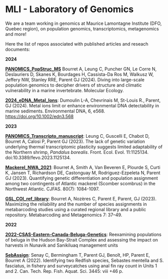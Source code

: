 # MLI - Laboratory of Genomics

We are a team working in genomics at Maurice Lamontagne Institute (DFO, Quebec region), on population genomics, transcriptomics, metagenomics and more!

Here the list of repos associated with published articles and reseach documents:

**2024**

**[PANOMICS_PopStruc_MS](https://github.com/GenomicsMLI-DFO/PANOMICS_PopStruc_MS)**  Bourret A, Leung C, Puncher GN, Le Corre N, Deslauriers D, Skanes K, Bourdages H, Cassista-Da Ros M, Walkusz W, Jeffery NW, Stanley RRE, Parent GJ (2024). Diving into large-scale population genomics to decipher drivers of structure and climatic vulnerability in a marine invertebrate. Molecular Ecology.

**[2024_eDNA_Metal_Ions](https://github.com/GenomicsMLI-DFO/2024_eDNA_Metal_Ions)**: Dumoulin L-A, Chevrinais M, St-Louis R., Parent, GJ (2024). Metal ions limit or enhance environmental DNA detectability in marine sediments. Environmental DNA, 6, e568. https://doi.org/10.1002/edn3.568

**2023**

**[PANOMICS_Transcripto_manuscript](https://github.com/GenomicsMLI-DFO/PANOMICS_Transcripto_manuscript)**: Leung C, Guscelli E, Chabot D, Bourret A, Calosi P, Parent GJ (2023). The lack of genetic variation underlying thermal transcriptomic plasticity suggests limited adaptability of the Northern shrimp, *Pandalus borealis*. Front. Ecol. Evol. 11:1125134. doi:10.3389/fevo.2023.1125134.

**[Mackerel_NWA_2021](https://github.com/GenomicsMLI-DFO/Mackerel_NWA_2021)**: Bourret A, Smith A, Van Beveren E, Plourde S, Curti K, Jansen T, Richardson DE, Castonguay M, Rodriguez-Ezpeleta N, Parent GJ (2023). Quantifying genetic differentiation and population assignment among two contingents of Atlantic mackerel (Scomber scombrus) in the Northwest Atlantic. CJFAS. 80(7): 1084-1097.

**[GSL_COI_ref_library](https://github.com/GenomicsMLI-DFO/GSL_COI_ref_library)**: Bourret A, Nozères C, Parent E, Parent, GJ (2023). Maximizing the reliability and the number of species assignments in metabarcoding studies using a curated regional library and a public repository. Metabarcoding and Metagenomics 7: 37–49.

**2022**

**[2022-CSAS-Eastern-Canada-Beluga-Genetics](https://github.com/GenomicsMLI-DFO/2022-CSAS-Eastern-Canada-Beluga-Genetics)**: Reexamining populations of beluga in the Hudson Bay-Strait Complex and assessing the impact on harvests in Nunavik and Sanikiluaq management units

**[SebAssign](https://github.com/GenomicsMLI-DFO/SebAssign)**: Senay C, Bermingham T, Parent GJ, Benoît, HP, Parent E, Bourret A (2022). Identifying two Redfish species, Sebastes mentella and S. fasciatus, in fishery and surveycatches using anal fin ray count in Units 1 and 2. Can. Tech. Rep. Fish. Aquat. Sci. 3445: viii +46 p.

